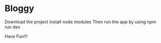 ﻿# Bloggy
Download the project 
Install node modules
Then run the app by using npm run dev.

Have Fun!!!
